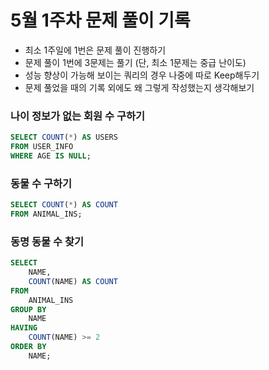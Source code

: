 # 5월 1주차 문제 풀이 기록

- 최소 1주일에 1번은 문제 풀이 진행하기
- 문제 풀이 1번에 3문제는 풀기 (단, 최소 1문제는 중급 난이도)
- 성능 향상이 가능해 보이는 쿼리의 경우 나중에 따로 Keep해두기
- 문제 풀었을 때의 기록 외에도 왜 그렇게 작성했는지 생각해보기

### 나이 정보가 없는 회원 수 구하기

```sql
SELECT COUNT(*) AS USERS
FROM USER_INFO
WHERE AGE IS NULL;
```

### 동물 수 구하기

```sql
SELECT COUNT(*) AS COUNT
FROM ANIMAL_INS;
```

### 동명 동물 수 찾기

```sql
SELECT 
    NAME, 
    COUNT(NAME) AS COUNT
FROM 
    ANIMAL_INS
GROUP BY 
    NAME
HAVING 
    COUNT(NAME) >= 2
ORDER BY 
    NAME;
```
